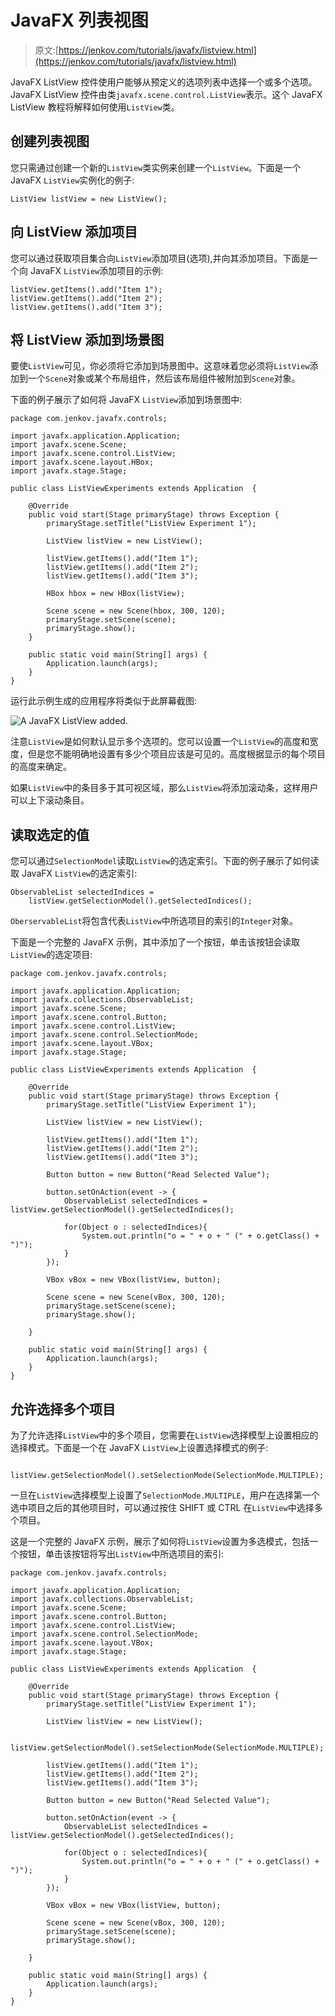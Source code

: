 # JavaFX 列表视图

> 原文:[https://jenkov.com/tutorials/javafx/listview.html](https://jenkov.com/tutorials/javafx/listview.html)

JavaFX ListView 控件使用户能够从预定义的选项列表中选择一个或多个选项。JavaFX ListView 控件由类`javafx.scene.control.ListView`表示。这个 JavaFX ListView 教程将解释如何使用`ListView`类。

## 创建列表视图

您只需通过创建一个新的`ListView`类实例来创建一个`ListView`。下面是一个 JavaFX `ListView`实例化的例子:

```
ListView listView = new ListView();

```

## 向 ListView 添加项目

您可以通过获取项目集合向`ListView`添加项目(选项),并向其添加项目。下面是一个向 JavaFX `ListView`添加项目的示例:

```
listView.getItems().add("Item 1");
listView.getItems().add("Item 2");
listView.getItems().add("Item 3");

```

## 将 ListView 添加到场景图

要使`ListView`可见，你必须将它添加到场景图中。这意味着您必须将`ListView`添加到一个`Scene`对象或某个布局组件，然后该布局组件被附加到`Scene`对象。

下面的例子展示了如何将 JavaFX `ListView`添加到场景图中:

```
package com.jenkov.javafx.controls;

import javafx.application.Application;
import javafx.scene.Scene;
import javafx.scene.control.ListView;
import javafx.scene.layout.HBox;
import javafx.stage.Stage;

public class ListViewExperiments extends Application  {

    @Override
    public void start(Stage primaryStage) throws Exception {
        primaryStage.setTitle("ListView Experiment 1");

        ListView listView = new ListView();

        listView.getItems().add("Item 1");
        listView.getItems().add("Item 2");
        listView.getItems().add("Item 3");

        HBox hbox = new HBox(listView);

        Scene scene = new Scene(hbox, 300, 120);
        primaryStage.setScene(scene);
        primaryStage.show();
    }

    public static void main(String[] args) {
        Application.launch(args);
    }
}

```

运行此示例生成的应用程序将类似于此屏幕截图:

![A JavaFX ListView added.](../Images/3f33fa30867d8aad948669156136aa18.png)

注意`ListView`是如何默认显示多个选项的。您可以设置一个`ListView`的高度和宽度，但是您不能明确地设置有多少个项目应该是可见的。高度根据显示的每个项目的高度来确定。

如果`ListView`中的条目多于其可视区域，那么`ListView`将添加滚动条，这样用户可以上下滚动条目。

## 读取选定的值

您可以通过`SelectionModel`读取`ListView`的选定索引。下面的例子展示了如何读取 JavaFX `ListView`的选定索引:

```
ObservableList selectedIndices =
    listView.getSelectionModel().getSelectedIndices();

```

`OberservableList`将包含代表`ListView`中所选项目的索引的`Integer`对象。

下面是一个完整的 JavaFX 示例，其中添加了一个按钮，单击该按钮会读取`ListView`的选定项目:

```
package com.jenkov.javafx.controls;

import javafx.application.Application;
import javafx.collections.ObservableList;
import javafx.scene.Scene;
import javafx.scene.control.Button;
import javafx.scene.control.ListView;
import javafx.scene.control.SelectionMode;
import javafx.scene.layout.VBox;
import javafx.stage.Stage;

public class ListViewExperiments extends Application  {

    @Override
    public void start(Stage primaryStage) throws Exception {
        primaryStage.setTitle("ListView Experiment 1");

        ListView listView = new ListView();

        listView.getItems().add("Item 1");
        listView.getItems().add("Item 2");
        listView.getItems().add("Item 3");

        Button button = new Button("Read Selected Value");

        button.setOnAction(event -> {
            ObservableList selectedIndices = listView.getSelectionModel().getSelectedIndices();

            for(Object o : selectedIndices){
                System.out.println("o = " + o + " (" + o.getClass() + ")");
            }
        });

        VBox vBox = new VBox(listView, button);

        Scene scene = new Scene(vBox, 300, 120);
        primaryStage.setScene(scene);
        primaryStage.show();

    }

    public static void main(String[] args) {
        Application.launch(args);
    }
}

```

## 允许选择多个项目

为了允许选择`ListView`中的多个项目，您需要在`ListView`选择模型上设置相应的选择模式。下面是一个在 JavaFX `ListView`上设置选择模式的例子:

```
 listView.getSelectionModel().setSelectionMode(SelectionMode.MULTIPLE);

```

一旦在`ListView`选择模型上设置了`SelectionMode.MULTIPLE`，用户在选择第一个选中项目之后的其他项目时，可以通过按住 SHIFT 或 CTRL 在`ListView`中选择多个项目。

这是一个完整的 JavaFX 示例，展示了如何将`ListView`设置为多选模式，包括一个按钮，单击该按钮将写出`ListView`中所选项目的索引:

```
package com.jenkov.javafx.controls;

import javafx.application.Application;
import javafx.collections.ObservableList;
import javafx.scene.Scene;
import javafx.scene.control.Button;
import javafx.scene.control.ListView;
import javafx.scene.control.SelectionMode;
import javafx.scene.layout.VBox;
import javafx.stage.Stage;

public class ListViewExperiments extends Application  {

    @Override
    public void start(Stage primaryStage) throws Exception {
        primaryStage.setTitle("ListView Experiment 1");

        ListView listView = new ListView();

        listView.getSelectionModel().setSelectionMode(SelectionMode.MULTIPLE);

        listView.getItems().add("Item 1");
        listView.getItems().add("Item 2");
        listView.getItems().add("Item 3");

        Button button = new Button("Read Selected Value");

        button.setOnAction(event -> {
            ObservableList selectedIndices = listView.getSelectionModel().getSelectedIndices();

            for(Object o : selectedIndices){
                System.out.println("o = " + o + " (" + o.getClass() + ")");
            }
        });

        VBox vBox = new VBox(listView, button);

        Scene scene = new Scene(vBox, 300, 120);
        primaryStage.setScene(scene);
        primaryStage.show();

    }

    public static void main(String[] args) {
        Application.launch(args);
    }
}

```